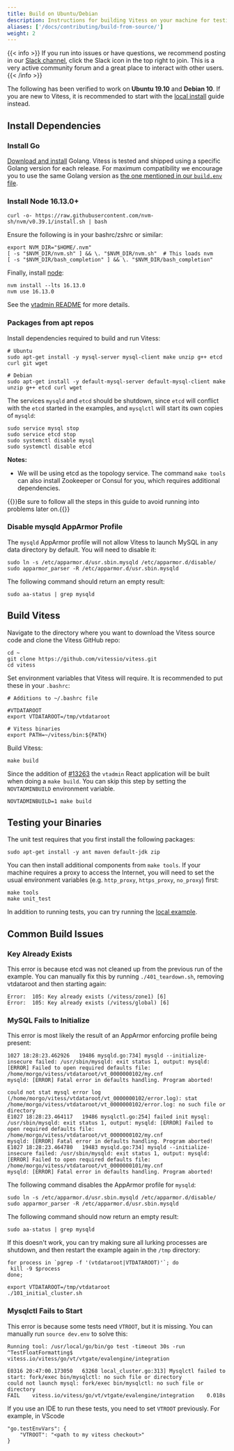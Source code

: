 ```yaml
---
title: Build on Ubuntu/Debian
description: Instructions for building Vitess on your machine for testing and development purposes
aliases: ['/docs/contributing/build-from-source/']
weight: 2
---
```


{{< info >}}
If you run into issues or have questions, we recommend posting in our [Slack channel](https://vitess.slack.com), click the Slack icon in the top right to join. This is a very active community forum and a great place to interact with other users.
{{< /info >}}

The following has been verified to work on __Ubuntu 19.10__ and __Debian 10__. If you are new to Vitess, it is recommended to start with the [local install](../../get-started/local) guide instead.

## Install Dependencies

### Install Go

[Download and install](http://golang.org/doc/install) Golang. Vitess is tested and shipped using a specific Golang version for each release.
For maximum compatibility we encourage you to use the same Golang version as [the one mentioned in our `build.env` file](https://github.com/vitessio/vitess/blob/main/build.env#L20).

### Install Node 16.13.0+

```
curl -o- https://raw.githubusercontent.com/nvm-sh/nvm/v0.39.1/install.sh | bash
```

Ensure the following is in your bashrc/zshrc or similar:
```
export NVM_DIR="$HOME/.nvm"
[ -s "$NVM_DIR/nvm.sh" ] && \. "$NVM_DIR/nvm.sh"  # This loads nvm
[ -s "$NVM_DIR/bash_completion" ] && \. "$NVM_DIR/bash_completion"
```

Finally, install [node](https://nodejs.org/):

```
nvm install --lts 16.13.0
nvm use 16.13.0
```

See the [vtadmin README](https://github.com/vitessio/vitess/blob/main/web/vtadmin/README.md) for more details.
### Packages from apt repos

Install dependencies required to build and run Vitess:

```
# Ubuntu
sudo apt-get install -y mysql-server mysql-client make unzip g++ etcd curl git wget

# Debian
sudo apt-get install -y default-mysql-server default-mysql-client make unzip g++ etcd curl wget
```

The services `mysqld` and `etcd` should be shutdown, since `etcd` will conflict with the `etcd` started in the examples, and `mysqlctl` will start its own copies of `mysqld`:

```
sudo service mysql stop
sudo service etcd stop
sudo systemctl disable mysql
sudo systemctl disable etcd
```

**Notes:**

* We will be using etcd as the topology service. The command `make tools` can also install Zookeeper or Consul for you, which requires additional dependencies.

{{<warning>}}Be sure to follow all the steps in this guide to avoid running into problems later on.{{</warning>}}

### Disable mysqld AppArmor Profile

The `mysqld` AppArmor profile will not allow Vitess to launch MySQL in any data directory by default. You will need to disable it:

```
sudo ln -s /etc/apparmor.d/usr.sbin.mysqld /etc/apparmor.d/disable/
sudo apparmor_parser -R /etc/apparmor.d/usr.sbin.mysqld
```

The following command should return an empty result:

```
sudo aa-status | grep mysqld
```

## Build Vitess

Navigate to the directory where you want to download the Vitess source code and clone the Vitess GitHub repo:

```
cd ~
git clone https://github.com/vitessio/vitess.git
cd vitess
```

Set environment variables that Vitess will require. It is recommended to put these in your `.bashrc`:

```
# Additions to ~/.bashrc file

#VTDATAROOT
export VTDATAROOT=/tmp/vtdataroot

# Vitess binaries
export PATH=~/vitess/bin:${PATH}
```

Build Vitess:

```
make build
```

Since the addition of [#13263](https://github.com/vitessio/vitess/pull/13262) the `vtadmin` React application will be built when doing a `make build`.
You can skip this step by setting the `NOVTADMINBUILD` environment variable.
```shell
NOVTADMINBUILD=1 make build
```

## Testing your Binaries

The unit test requires that you first install the following packages:

```
sudo apt-get install -y ant maven default-jdk zip
```

You can then install additional components from `make tools`. If your machine requires a proxy to access the Internet, you will need to set the usual environment variables (e.g. `http_proxy`, `https_proxy`, `no_proxy`) first:

```
make tools
make unit_test
```

In addition to running tests, you can try running the [local example](../../get-started/local).


## Common Build Issues

### Key Already Exists

This error is because etcd was not cleaned up from the previous run of the example. You can manually fix this by running `./401_teardown.sh`, removing vtdataroot and then starting again:
```
Error:  105: Key already exists (/vitess/zone1) [6]
Error:  105: Key already exists (/vitess/global) [6]
```

### MySQL Fails to Initialize

This error is most likely the result of an AppArmor enforcing profile being present:

```
1027 18:28:23.462926   19486 mysqld.go:734] mysqld --initialize-insecure failed: /usr/sbin/mysqld: exit status 1, output: mysqld: [ERROR] Failed to open required defaults file: /home/morgo/vitess/vtdataroot/vt_0000000102/my.cnf
mysqld: [ERROR] Fatal error in defaults handling. Program aborted!

could not stat mysql error log (/home/morgo/vitess/vtdataroot/vt_0000000102/error.log): stat /home/morgo/vitess/vtdataroot/vt_0000000102/error.log: no such file or directory
E1027 18:28:23.464117   19486 mysqlctl.go:254] failed init mysql: /usr/sbin/mysqld: exit status 1, output: mysqld: [ERROR] Failed to open required defaults file: /home/morgo/vitess/vtdataroot/vt_0000000102/my.cnf
mysqld: [ERROR] Fatal error in defaults handling. Program aborted!
E1027 18:28:23.464780   19483 mysqld.go:734] mysqld --initialize-insecure failed: /usr/sbin/mysqld: exit status 1, output: mysqld: [ERROR] Failed to open required defaults file: /home/morgo/vitess/vtdataroot/vt_0000000101/my.cnf
mysqld: [ERROR] Fatal error in defaults handling. Program aborted!
```

The following command disables the AppArmor profile for `mysqld`:

```
sudo ln -s /etc/apparmor.d/usr.sbin.mysqld /etc/apparmor.d/disable/
sudo apparmor_parser -R /etc/apparmor.d/usr.sbin.mysqld
```

The following command should now return an empty result:
```
sudo aa-status | grep mysqld
```

If this doesn't work, you can try making sure all lurking processes are shutdown, and then restart the example again in the `/tmp` directory:

```
for process in `pgrep -f '(vtdataroot|VTDATAROOT)'`; do 
 kill -9 $process
done;

export VTDATAROOT=/tmp/vtdataroot
./101_initial_cluster.sh
```

### Mysqlctl Fails to Start 
This error is because some tests need `VTROOT`, but it is missing. You can manually run `source dev.env` to solve this:
```
Running tool: /usr/local/go/bin/go test -timeout 30s -run ^TestFloatFormatting$ vitess.io/vitess/go/vt/vtgate/evalengine/integration

E0316 20:47:00.173050   63268 local_cluster.go:313] Mysqlctl failed to start: fork/exec bin/mysqlctl: no such file or directory
could not launch mysql: fork/exec bin/mysqlctl: no such file or directory
FAIL    vitess.io/vitess/go/vt/vtgate/evalengine/integration    0.018s
```
If you use an IDE to run these tests, you need to set `VTROOT` previously. For example, in VScode
```
"go.testEnvVars": {
    "VTROOT": "<path to my vitess checkout>"
}
```


